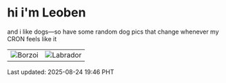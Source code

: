 # hi i'm Leoben

and i like dogs—so have some random dog pics that change whenever my CRON feels like it

|  |  |
|--------|----------|
| ![Borzoi](https://random-dog-vercel.vercel.app/api/random-borzoi?v=1756036001) | ![Labrador](https://random-dog-vercel.vercel.app/api/random-labrador?v=1756036001) |

Last updated: 2025-08-24 19:46 PHT
